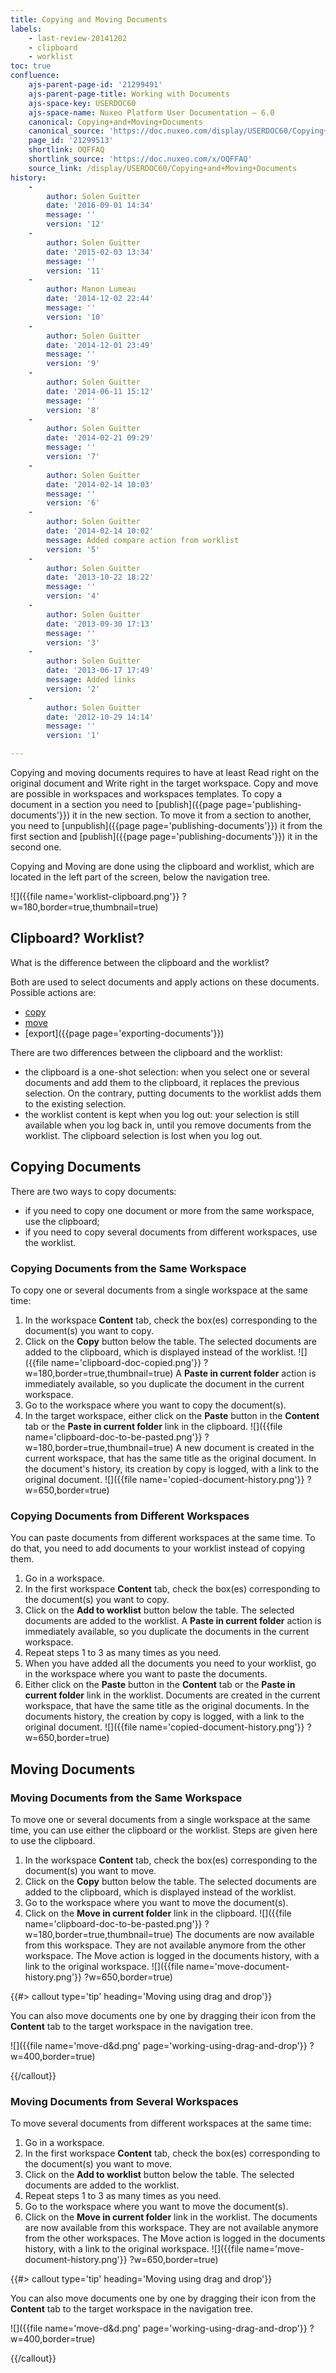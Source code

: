 ```yaml
---
title: Copying and Moving Documents
labels:
    - last-review-20141202
    - clipboard
    - worklist
toc: true
confluence:
    ajs-parent-page-id: '21299491'
    ajs-parent-page-title: Working with Documents
    ajs-space-key: USERDOC60
    ajs-space-name: Nuxeo Platform User Documentation — 6.0
    canonical: Copying+and+Moving+Documents
    canonical_source: 'https://doc.nuxeo.com/display/USERDOC60/Copying+and+Moving+Documents'
    page_id: '21299513'
    shortlink: OQFFAQ
    shortlink_source: 'https://doc.nuxeo.com/x/OQFFAQ'
    source_link: /display/USERDOC60/Copying+and+Moving+Documents
history:
    - 
        author: Solen Guitter
        date: '2016-09-01 14:34'
        message: ''
        version: '12'
    - 
        author: Solen Guitter
        date: '2015-02-03 13:34'
        message: ''
        version: '11'
    - 
        author: Manon Lumeau
        date: '2014-12-02 22:44'
        message: ''
        version: '10'
    - 
        author: Solen Guitter
        date: '2014-12-01 23:49'
        message: ''
        version: '9'
    - 
        author: Solen Guitter
        date: '2014-06-11 15:12'
        message: ''
        version: '8'
    - 
        author: Solen Guitter
        date: '2014-02-21 09:29'
        message: ''
        version: '7'
    - 
        author: Solen Guitter
        date: '2014-02-14 10:03'
        message: ''
        version: '6'
    - 
        author: Solen Guitter
        date: '2014-02-14 10:02'
        message: Added compare action from worklist
        version: '5'
    - 
        author: Solen Guitter
        date: '2013-10-22 18:22'
        message: ''
        version: '4'
    - 
        author: Solen Guitter
        date: '2013-09-30 17:13'
        message: ''
        version: '3'
    - 
        author: Solen Guitter
        date: '2013-06-17 17:49'
        message: Added links
        version: '2'
    - 
        author: Solen Guitter
        date: '2012-10-29 14:14'
        message: ''
        version: '1'

---
```

Copying and moving documents requires to have at least Read right on the original document and Write right in the target workspace. Copy and move are possible in workspaces and workspaces templates. To copy a document in a section you need to [publish]({{page page='publishing-documents'}}) it in the new section. To move it from a section to another, you need to [unpublish]({{page page='publishing-documents'}}) it from the first section and [publish]({{page page='publishing-documents'}}) it in the second one.

Copying and Moving are done using the clipboard and worklist, which are located in the left part of the screen, below the navigation tree.

![]({{file name='worklist-clipboard.png'}} ?w=180,border=true,thumbnail=true)

## Clipboard? Worklist?

What is the difference between the clipboard and the worklist?

Both are used to select documents and apply actions on these documents. Possible actions are:

*   [copy](#copying-documents)
*   [move](#moving-documents)
*   [export]({{page page='exporting-documents'}})

There are two differences between the clipboard and the worklist:

*   the clipboard is a one-shot selection: when you select one or several documents and add them to the clipboard, it replaces the previous selection. On the contrary, putting documents to the worklist adds them to the existing selection.
*   the worklist content is kept when you log out: your selection is still available when you log back in, until you remove documents from the worklist. The clipboard selection is lost when you log out.

## Copying Documents

There are two ways to copy documents:

*   if you need to copy one document or more from the same workspace, use the clipboard;
*   if you need to copy several documents from different workspaces, use the worklist.

### Copying Documents from the Same Workspace

To copy one or several documents from a single workspace at the same time:

1.  In the workspace **Content** tab, check the box(es) corresponding to the document(s) you want to copy.
2.  Click on the **Copy** button below the table.
    The selected documents are added to the clipboard, which is displayed instead of the worklist.
    ![]({{file name='clipboard-doc-copied.png'}} ?w=180,border=true,thumbnail=true)
    A **Paste in current folder** action is immediately available, so you duplicate the document in the current workspace.
3.  Go to the workspace where you want to copy the document(s).
4.  In the target workspace, either click on the **Paste** button in the **Content** tab or the **Paste in current folder** link in the clipboard.
    ![]({{file name='clipboard-doc-to-be-pasted.png'}} ?w=180,border=true,thumbnail=true)
    A new document is created in the current workspace, that has the same title as the original document.
    In the document's history, its creation by copy is logged, with a link to the original document.
    ![]({{file name='copied-document-history.png'}} ?w=650,border=true)

### Copying Documents from Different Workspaces

You can paste documents from different workspaces at the same time. To do that, you need to add documents to your worklist instead of copying them.

1.  Go in a workspace.
2.  In the first workspace **Content** tab, check the box(es) corresponding to the document(s) you want to copy.
3.  Click on the **Add to worklist** button below the table.
    The selected documents are added to the worklist.
    A **Paste in current folder** action is immediately available, so you duplicate the documents in the current workspace.
4.  Repeat steps 1 to 3 as many times as you need.
5.  When you have added all the documents you need to your worklist, go in the workspace where you want to paste the documents.
6.  Either click on the **Paste** button in the **Content** tab or the **Paste in current folder** link in the worklist.
    Documents are created in the current workspace, that have the same title as the original documents.
    In the documents history, the creation by copy is logged, with a link to the original document.
    ![]({{file name='copied-document-history.png'}} ?w=650,border=true)

## Moving Documents

### Moving Documents from the Same Workspace

To move one or several documents from a single workspace at the same time, you can use either the clipboard or the worklist. Steps are given here to use the clipboard.

1.  In the workspace **Content** tab, check the box(es) corresponding to the document(s) you want to move.
2.  Click on the **Copy** button below the table.
    The selected documents are added to the clipboard, which is displayed instead of the worklist.
3.  Go to the workspace where you want to move the document(s).
4.  Click on the **Move in current folder** link in the clipboard.
    ![]({{file name='clipboard-doc-to-be-pasted.png'}} ?w=180,border=true,thumbnail=true)
    The documents are now available from this workspace. They are not available anymore from the other workspace.
    The Move action is logged in the documents history, with a link to the original workspace.
    ![]({{file name='move-document-history.png'}} ?w=650,border=true)

{{#> callout type='tip' heading='Moving using drag and drop'}}

You can also move documents one by one by dragging their icon from the **Content** tab to the target workspace in the navigation tree.

![]({{file name='move-d&d.png' page='working-using-drag-and-drop'}} ?w=400,border=true)

{{/callout}}

### Moving Documents from Several Workspaces

To move several documents from different workspaces at the same time:

1.  Go in a workspace.
2.  In the first workspace **Content** tab, check the box(es) corresponding to the document(s) you want to move.
3.  Click on the **Add to worklist** button below the table.
    The selected documents are added to the worklist.
4.  Repeat steps 1 to 3 as many times as you need.
5.  Go to the workspace where you want to move the document(s).
6.  Click on the **Move in current folder** link in the worklist.
    The documents are now available from this workspace. They are not available anymore from the other workspaces.
    The Move action is logged in the documents history, with a link to the original workspace.
    ![]({{file name='move-document-history.png'}} ?w=650,border=true)

{{#> callout type='tip' heading='Moving using drag and drop'}}

You can also move documents one by one by dragging their icon from the **Content** tab to the target workspace in the navigation tree.

![]({{file name='move-d&d.png' page='working-using-drag-and-drop'}} ?w=400,border=true)

{{/callout}}
